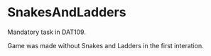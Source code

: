 # SnakesAndLadders
Mandatory task in DAT109.

Game was made without Snakes and Ladders in the first interation.
